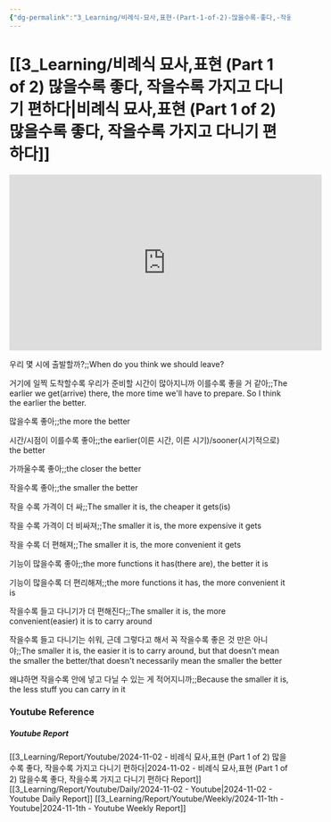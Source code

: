```yaml
---
{"dg-permalink":"3_Learning/비례식-묘사,표현-(Part-1-of-2)-많을수록-좋다,-작을수록-가지고-다니기-편하다","dg-note-icon":"english","created-date":"2024-11-02 10:19:02 am","date":"2024-11-02","type":"youtube","tags":["youtube","english","flashcards"],"aliases":null,"youtuber":"빨모쌤","channelName":"라이브 아카데미","link":"https://www.youtube.com/watch?v=pmfS4JlUjjI","img":"https://img.youtube.com/vi/pmfS4JlUjjI/0.jpg","dg-publish":true,"permalink":"/3_Learning/비례식-묘사,표현-(Part-1-of-2)-많을수록-좋다,-작을수록-가지고-다니기-편하다/","dgPassFrontmatter":true,"noteIcon":"english"}
---
```


# [[3_Learning/비례식 묘사,표현 (Part 1 of 2) 많을수록 좋다, 작을수록 가지고 다니기 편하다\|비례식 묘사,표현 (Part 1 of 2) 많을수록 좋다, 작을수록 가지고 다니기 편하다]]


<div class="container-root"><span></span></div><div><div class="container-root"><iframe width="560" height="315" src="https://www.youtube.com/embed/pmfS4JlUjjI" title="YouTube video player" frameborder="0" allow="accelerometer; autoplay; clipboard-write; encrypted-media; gyroscope; picture-in-picture; web-share" allowfullscreen=""></iframe></div></div>

우리 몇 시에 출발할까?;;When do you think we should leave?
<!--SR:!2025-01-15,32,270-->
거기에 일찍 도착할수록 우리가 준비할 시간이 많아지니까 이를수록 좋을 거 같아;;The earlier we get(arrive) there, the more time we'll have to prepare. So I think the earlier the better.
<!--SR:!2025-01-22,42,290-->

많을수록 좋아;;the more the better
<!--SR:!2025-02-06,54,310-->
시간/시점이 이를수록 좋아;;the earlier(이른 시간, 이른 시기)/sooner(시기적으로) the better
<!--SR:!2025-02-07,59,310-->
가까울수록 좋아;;the closer the better
<!--SR:!2025-01-25,46,290-->
작을수록 좋아;;the smaller the better
<!--SR:!2025-01-23,40,290-->
작을 수록 가격이 더 싸;;The smaller it is, the cheaper it gets(is)
<!--SR:!2025-02-03,55,310-->
작을 수록 가격이 더 비싸져;;The smaller it is, the more expensive it gets
<!--SR:!2025-02-04,56,310-->
작을 수록 더 편해져;;The smaller it is, the more convenient it gets
<!--SR:!2025-01-19,40,290-->
기능이 많을수록 좋아;;the more functions it has(there are), the better it is
<!--SR:!2025-01-29,45,290-->
기능이 많을수록 더 편리해져;;the more functions it has, the more convenient it is
<!--SR:!2025-01-19,39,290-->
작을수록 들고 다니기가 더 편해진다;;The smaller it is, the more convenient(easier) it is to carry around
<!--SR:!2025-02-08,60,310-->
작을수록 들고 다니기는 쉬워, 근데 그렇다고 해서 꼭 작을수록 좋은 것 만은 아니야;;The smaller it is, the easier it is to carry around, but that doesn't mean the smaller the better/that doesn't necessarily mean the smaller the better
<!--SR:!2025-03-20,70,319-->
왜냐하면 작을수록 안에 넣고 다닐 수 있는 게 적어지니까;;Because the smaller it is, the less stuff you can carry in it
<!--SR:!2024-12-21,6,250-->







### Youtube Reference
##### Youtube Report
[[3_Learning/Report/Youtube/2024-11-02 - 비례식 묘사,표현 (Part 1 of 2) 많을수록 좋다, 작을수록 가지고 다니기 편하다\|2024-11-02 - 비례식 묘사,표현 (Part 1 of 2) 많을수록 좋다, 작을수록 가지고 다니기 편하다 Report]]
[[3_Learning/Report/Youtube/Daily/2024-11-02 - Youtube\|2024-11-02 - Youtube Daily Report]]
[[3_Learning/Report/Youtube/Weekly/2024-11-1th - Youtube\|2024-11-1th - Youtube Weekly Report]]

